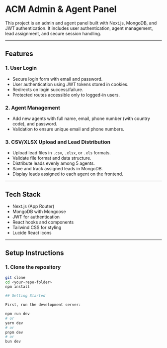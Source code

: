 # ACM Admin & Agent Panel

This project is an admin and agent panel built with Next.js, MongoDB, and JWT authentication. It includes user authentication, agent management, lead assignment, and secure session handling.

---

## Features

### 1. User Login

- Secure login form with email and password.
- User authentication using JWT tokens stored in cookies.
- Redirects on login success/failure.
- Protected routes accessible only to logged-in users.

### 2. Agent Management

- Add new agents with full name, email, phone number (with country code), and password.
- Validation to ensure unique email and phone numbers.

### 3. CSV/XLSX Upload and Lead Distribution

- Upload lead files in `.csv`, `.xlsx`, or `.xls` formats.
- Validate file format and data structure.
- Distribute leads evenly among 5 agents.
- Save and track assigned leads in MongoDB.
- Display leads assigned to each agent on the frontend.

---

## Tech Stack

- Next.js (App Router)
- MongoDB with Mongoose
- JWT for authentication
- React hooks and components
- Tailwind CSS for styling
- Lucide React icons

---

## Setup Instructions

### 1. Clone the repository

```bash
git clone 
cd <your-repo-folder>
npm install

## Getting Started

First, run the development server:

npm run dev
# or
yarn dev
# or
pnpm dev
# or
bun dev
```
